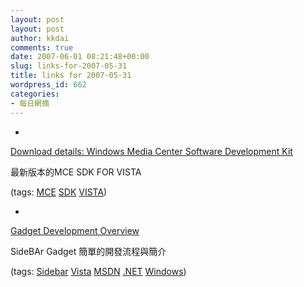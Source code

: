 ```yaml
---
layout: post
layout: post
author: kkdai
comments: true
date: 2007-06-01 08:21:48+00:00
slug: links-for-2007-05-31
title: links for 2007-05-31
wordpress_id: 662
categories:
- 每日網摘
---
```



	
  * 
		

[Download details: Windows Media Center Software Development Kit](http://www.microsoft.com/downloads/details.aspx?familyid=A43EA0B7-B85F-4612-AA08-3BF128C5873E&displaylang=en)


		

最新版本的MCE SDK FOR VISTA


		

(tags: [MCE](http://del.icio.us/kkdai/MCE) [SDK](http://del.icio.us/kkdai/SDK) [VISTA](http://del.icio.us/kkdai/VISTA))


	

	
  * 
		

[Gadget Development Overview](http://msdn2.microsoft.com/en-us/library/ms723694.aspx)


		

SideBAr Gadget 簡單的開發流程與簡介


		

(tags: [Sidebar](http://del.icio.us/kkdai/Sidebar) [Vista](http://del.icio.us/kkdai/Vista) [MSDN](http://del.icio.us/kkdai/MSDN) [.NET](http://del.icio.us/kkdai/.NET) [Windows](http://del.icio.us/kkdai/Windows))


	


